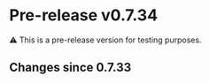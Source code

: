 # Pre-release v0.7.34

⚠️ This is a pre-release version for testing purposes.

## Changes since 0.7.33

